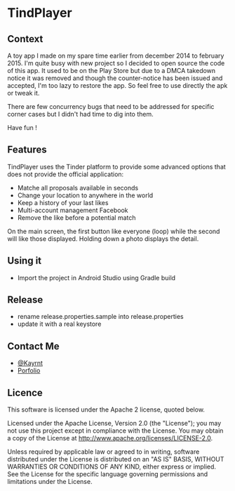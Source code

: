 TindPlayer
==============================

Context
--------

A toy app I made on my spare time earlier from december 2014 to february 2015.
I'm quite busy with new project so I decided to open source the code of this app.
It used to be on the Play Store but due to a DMCA takedown notice it was removed
and though the counter-notice has been issued and accepted, I'm too lazy to restore the app.
So feel free to use directly the apk or tweak it.

There are few concurrency bugs that need to be addressed for specific corner cases but I didn't
had time to dig into them.

Have fun !

Features
--------

TindPlayer uses the Tinder platform to provide some advanced options that does not provide the official application:

- Matche all proposals available in seconds
- Change your location to anywhere in the world
- Keep a history of your last likes
- Multi-account management Facebook
- Remove the like before a potential match

On the main screen, the first button like everyone (loop) while the second will like those displayed. Holding down a photo displays the detail.

Using it
--------

* Import the project in Android Studio using Gradle build

Release
--------

* rename release.properties.sample into release.properties
* update it with a real keystore


Contact Me
--------

* [@Kayrnt](https://twitter.com/Kayrnt)
* [Porfolio](http://www.kayrnt.fr)

Licence
-------

This software is licensed under the Apache 2 license, quoted below.

Licensed under the Apache License, Version 2.0 (the "License"); you may not use this project except in compliance with the License. You may obtain a copy of the License at http://www.apache.org/licenses/LICENSE-2.0.

Unless required by applicable law or agreed to in writing, software distributed under the License is distributed on an "AS IS" BASIS, WITHOUT WARRANTIES OR CONDITIONS OF ANY KIND, either express or implied. See the License for the specific language governing permissions and limitations under the License.